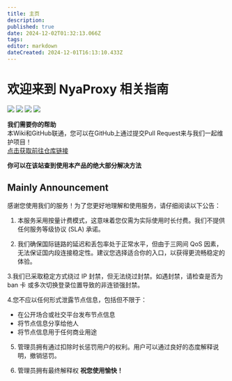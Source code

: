 ```yaml
---
title: 主页
description: 
published: true
date: 2024-12-02T01:32:13.066Z
tags: 
editor: markdown
dateCreated: 2024-12-01T16:13:10.433Z
---
```


# 欢迎来到 NyaProxy 相关指南




![](https://img.shields.io/github/commit-activity/t/Michaelwucoc/nyaproxy-wiki?style=for-the-badge) ![](https://img.shields.io/github/last-commit/Michaelwucoc/nyaproxy-wiki?style=for-the-badge) ![](https://img.shields.io/badge/Nya-Proxy-pink?style=for-the-badge) ![](https://img.shields.io/badge/Server%20By%20-%20milk-blue?style=for-the-badge)

<div class="info-box">
    <i class="fa-solid fa-wrench icon"></i> <!-- 使用扳手图标 -->
    <div class="content">
        <strong>我们需要你的帮助</strong><br>
        本Wiki和GitHub联通，您可以在GitHub上通过提交Pull Request来与我们一起维护项目！<br>
        <a href="https://github.com/Michaelwucoc/nyaproxy-wiki">点击获取前往仓库链接</a>
    </div>
</div>

**你可以在该站查到使用本产品的绝大部分解决方法**

## Mainly Announcement
感谢您使用我们的服务！为了您更好地理解和使用服务，请仔细阅读以下公告：

1. 本服务采用按量计费模式，这意味着您仅需为实际使用时长付费。我们不提供任何服务等级协议 (SLA) 承诺。

2. 我们确保国际链路的延迟和丢包率处于正常水平，但由于三网间 QoS 因素，无法保证国内段连接稳定性。建议您选择适合你的入口，以获得更流畅稳定的体验。

3.我们已采取稳定方式绕过 IP 封禁，但无法绕过封禁。如遇封禁，请检查是否为 ban 卡 或多次切换登录位置导致的非连锁强封禁。


4.您不应以任何形式泄露节点信息，包括但不限于：

- 在公开场合或社交平台发布节点信息
- 将节点信息分享给他人
- 将节点信息用于任何商业用途

5. 管理员拥有通过扣除时长惩罚用户的权利。用户可以通过良好的态度解释说明，撤销惩罚。

6. 管理员拥有最终解释权
**祝您使用愉快！**